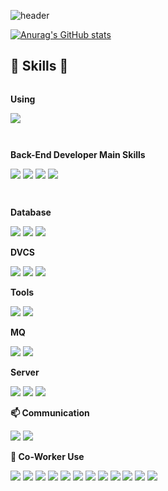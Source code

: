 <!-- 헤더 -->
![header](https://capsule-render.vercel.app/api?type=rounded&color=timeGradient&text=Chaebin's%20%20Git%20👋&animation=twinkling&fontSize=40&fontAlignY=50&fontAlign=50&height=180)
<!-- 깃 상태 -->
[![Anurag's GitHub stats](https://github-readme-stats.vercel.app/api?username=java-bin&show_icons=true&theme=radical)](https://github.com/anuraghazra/github-readme-stats)
<!-- 스킬 -->
## 🔨 Skills 🔨
<div style="display:flex; flex-direction:column; align-items:flex-start;">
    <p>
        <strong>Using </strong>
        <div>
        <img src="https://img.shields.io/badge/IntelliJ IDEA-000000?style=for-the-badge&logo=intellij-idea&logoColor=white"> <!-- IntelliJ -->
        </div>
    </p> 
    <p>
        <strong>Back-End Developer Main Skills</strong>
        <div>
            <img src="https://img.shields.io/badge/Java-007396?style=for-the-badge&logo=Java&logoColor=white" /> <!-- java -->
            <img src="https://img.shields.io/badge/Spring Boot-6DB33F?style=for-the-badge&logo=spring-boot&logoColor=white" /> <!-- spring boot -->
            <img src="https://img.shields.io/badge/OpenStack-ED1944?style=for-the-badge&logo=OpenStack&logoColor=white" /> <!-- openstack -->
            <img src="https://img.shields.io/badge/Docker-2496ED?style=for-the-badge&logo=Docker&logoColor=white" /> <!-- docekr -->
        </div>
    </p>
    <p><strong>Database</strong></p>
    <div>
        <img src="https://img.shields.io/badge/MariaDB-003545?style=for-the-badge&logo=mariaDB&logoColor=white"/> <!-- mariadb -->
        <img src="https://img.shields.io/badge/mysql-4479A1?style=for-the-badge&logo=mysql&logoColor=white" />  <!-- mysql -->
        <img src="https://img.shields.io/badge/oracle-F80000?style=for-the-badge&logo=oracle&logoColor=white" /> <!-- oracle -->
    </div>
     <p><strong>DVCS</strong></p>
    <div>    
        <img src="https://img.shields.io/badge/Bitbucket-0052CC?style=for-the-badge&logo=Bitbucket&logoColor=white" /> <!-- bitbucket -->
        <img src="https://img.shields.io/badge/GitHub-181717?style=for-the-badge&logo=GitHub&logoColor=white" /> <!-- github -->
        <img src="https://img.shields.io/badge/GitLab-FC6D26?style=for-the-badge&logo=GitLab&logoColor=white" /> <!-- gitlab -->
    </div>
    <p><strong>Tools</strong></p>
    <div>
        <img src="https://img.shields.io/badge/Kubernetes-326CE5?style=for-the-badge&logo=Kubernetes&logoColor=white"> <!-- kubernetes -->
        <img src="https://img.shields.io/badge/Terraform-7B42BC?style=for-the-badge&logo=Terraform&logoColor=white" /> <!-- terraform -->
    </div>
     <p><strong>MQ</strong></p>
    <div>    
        <img src="https://img.shields.io/badge/Redis-DC382D?style=for-the-badge&logo=Redis&logoColor=white" /> <!-- redis -->
        <img src="https://img.shields.io/badge/RabbitMQ-FF6600?style=for-the-badge&logo=RabbitMQ&logoColor=white" /> <!-- rabbitmq -->
    </div>
    <p><strong>Server</strong></p>
    <div>
        <img src="https://img.shields.io/badge/linux-FCC624?style=for-the-badge&logo=linux&logoColor=black" /> <!-- linux --> 
        <img src="https://img.shields.io/badge/Ubuntu-E95420?style=for-the-badge&logo=Ubuntu&logoColor=white"/> <!-- ubuntu --> 
        <img src="https://img.shields.io/badge/apache tomcat-F8DC75?style=for-the-badge&logo=apachetomcat&logoColor=black" /> <!-- apache tomcat -->
    </div>
    <p><strong>📫 Communication</strong></p>
    <div>    
        <img src="https://img.shields.io/badge/Figma-F24E1E?style=for-the-badge&logo=figma&logoColor=white" /> <!-- figma -->
        <img src="https://img.shields.io/badge/Jira-0052CC?style=for-the-badge&logo=Jira&logoColor=white" /> <!-- jira -->
    </div>
    <p><strong>👯 Co-Worker Use</strong></p>
    <div>
        <!-- server -->
        <img src="https://img.shields.io/badge/Amazon AWS-232F3E?style=for-the-badge&logo=amazon aws&logoColor=white" /> <!-- aws -->
        <img src="https://img.shields.io/badge/Google Cloud-4285F4?style=for-the-badge&logo=Google Cloud&logoColor=white"/> <!-- gcp -->
        <!-- mq -->
        <img src="https://img.shields.io/badge/Apache Kafka-231F20?style=for-the-badge&logo=Apache Kafka&logoColor=white" /> <!-- kafka -->
        <!-- graph -->
        <img src="https://img.shields.io/badge/Grafana-F46800?style=for-the-badge&logo=Grafana&logoColor=white" /> <!-- grafana -->
        <img src="https://img.shields.io/badge/Prometheus-E6522C?style=for-the-badge&logo=Prometheus&logoColor=white" /> <!-- prometheus -->
        <!-- search? -->
        <img src="https://img.shields.io/badge/OpenSearch-005EB8?style=for-the-badge&logo=OpenSearch&logoColor=white" /> <!-- openssearch -->
        <!-- back end-->
        <img src="https://img.shields.io/badge/Go-00ADD8?style=for-the-badge&logo=Go&logoColor=white"/> <!-- go -->
        <!-- front end-->
        <img src="https://img.shields.io/badge/Vue.js-4FC08D?style=for-the-badge&logo=Vue.js&logoColor=white"/> <!-- vue -->
        <img src="https://img.shields.io/badge/TypeScript-3178C6?style=for-the-badge&logo=typescript&logoColor=white" /> <!-- ts -->
        <img src="https://img.shields.io/badge/javascript-F7DF1E?style=for-the-badge&logo=javascript&logoColor=black" /> <!-- js -->   
        <img src="https://img.shields.io/badge/html5-E34F26?style=for-the-badge&logo=html5&logoColor=white" /> <!-- html5 -->
        <img src="https://img.shields.io/badge/CSS3-1572B6?style=for-the-badge&logo=css3&logoColor=white"/>  <!-- css -->
    </div>   
</div>



